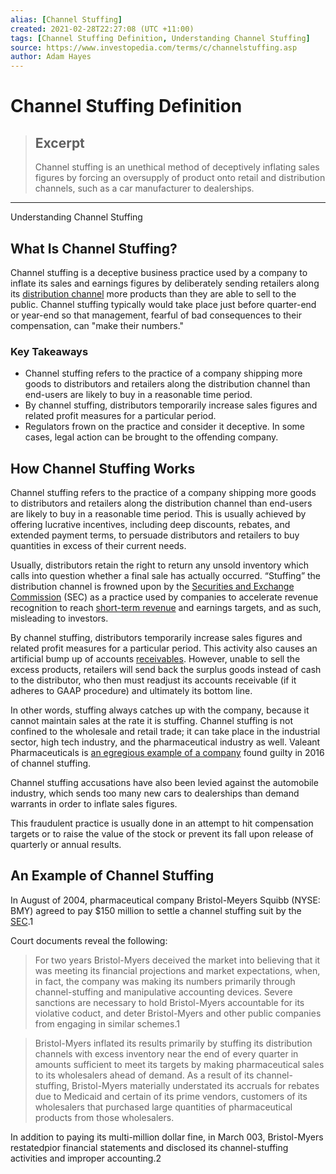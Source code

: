 ```yaml
---
alias: [Channel Stuffing]
created: 2021-02-28T22:27:08 (UTC +11:00)
tags: [Channel Stuffing Definition, Understanding Channel Stuffing]
source: https://www.investopedia.com/terms/c/channelstuffing.asp
author: Adam Hayes
---
```


# Channel Stuffing Definition

> ## Excerpt
> Channel stuffing is an unethical method of deceptively inflating sales figures by forcing an oversupply of product onto retail and distribution channels, such as a car manufacturer to dealerships.

---

Understanding Channel Stuffing
## What Is Channel Stuffing?

Channel stuffing is a deceptive business practice used by a company to inflate its sales and earnings figures by deliberately sending retailers along its [distribution channel](https://www.investopedia.com/terms/d/distribution-channel.asp) more products than they are able to sell to the public. Channel stuffing typically would take place just before quarter-end or year-end so that management, fearful of bad consequences to their compensation, can "make their numbers."

### Key Takeaways

-   Channel stuffing refers to the practice of a company shipping more goods to distributors and retailers along the distribution channel than end-users are likely to buy in a reasonable time period.
-   By channel stuffing, distributors temporarily increase sales figures and related profit measures for a particular period.
-   Regulators frown on the practice and consider it deceptive. In some cases, legal action can be brought to the offending company.

## How Channel Stuffing Works

Channel stuffing refers to the practice of a company shipping more goods to distributors and retailers along the distribution channel than end-users are likely to buy in a reasonable time period. This is usually achieved by offering lucrative incentives, including deep discounts, rebates, and extended payment terms, to persuade distributors and retailers to buy quantities in excess of their current needs.

Usually, distributors retain the right to return any unsold inventory which calls into question whether a final sale has actually occurred. “Stuffing” the distribution channel is frowned upon by the [Securities and Exchange Commission](https://www.investopedia.com/terms/s/sec.asp) (SEC) as a practice used by companies to accelerate revenue recognition to reach [short-term revenue](https://www.investopedia.com/articles/trading/09/short-term-trading.asp) and earnings targets, and as such, misleading to investors.

By channel stuffing, distributors temporarily increase sales figures and related profit measures for a particular period. This activity also causes an artificial bump up of accounts [receivables](https://www.investopedia.com/terms/r/receivables.asp). However, unable to sell the excess products, retailers will send back the surplus goods instead of cash to the distributor, who then must readjust its accounts receivable (if it adheres to GAAP procedure) and ultimately its bottom line.

In other words, stuffing always catches up with the company, because it cannot maintain sales at the rate it is stuffing. Channel stuffing is not confined to the wholesale and retail trade; it can take place in the industrial sector, high tech industry, and the pharmaceutical industry as well. Valeant Pharmaceuticals is [an egregious example of a company](https://www.nytimes.com/2016/03/29/business/dealbook/valeants-accounting-error-a-warning-sign-of-bigger-problems.html) found guilty in 2016 of channel stuffing.

Channel stuffing accusations have also been levied against the automobile industry, which sends too many new cars to dealerships than demand warrants in order to inflate sales figures.

This fraudulent practice is usually done in an attempt to hit compensation targets or to raise the value of the stock or prevent its fall upon release of quarterly or annual results.

## An Example of Channel Stuffing

In August of 2004, pharmaceutical company Bristol-Meyers Squibb (NYSE: BMY) agreed to pay $150 million to settle a channel stuffing suit by the [SEC](https://www.investopedia.com/articles/07/secbeginning.asp).1

Court documents reveal the following:

> For two years Bristol-Myers deceived the market into believing that it was meeting its financial projections and market expectations, when, in fact, the company was making its numbers primarily through channel-stuffing and manipulative accounting devices. Severe sanctions are necessary to hold Bristol-Myers accountable for its violative coduct, and deter Bristol-Myers and other public companies from engaging in similar schemes.1

> Bristol-Myers inflated its results primarily by stuffing its distribution channels with excess inventory near the end of every quarter in amounts sufficient to meet its targets by making pharmaceutical sales to its wholesalers ahead of demand. As a result of its channel-stuffing, Bristol-Myers materially understated its accruals for rebates due to Medicaid and certain of its prime vendors, customers of its wholesalers that purchased large quantities of pharmaceutical products from those wholesalers.

In addition to paying its multi-million dollar fine, in March 003, Bristol-Myers restatedpior financial statements and disclosed its channel-stuffing activities and improper accounting.2
